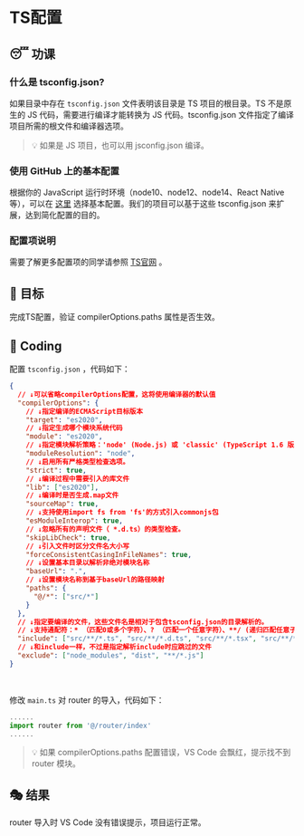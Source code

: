 # TS配置

## 😴 功课

### 什么是 tsconfig.json?

如果目录中存在 `tsconfig.json` 文件表明该目录是 TS 项目的根目录。TS 不是原生的 JS 代码，需要进行编译才能转换为 JS 代码。tsconfig.json 文件指定了编译项目所需的根文件和编译器选项。

> 💡 如果是 JS 项目，也可以用 jsconfig.json 编译。

### 使用 GitHub 上的基本配置

根据你的 JavaScript 运行时环境（node10、node12、node14、React Native等），可以在 [这里](https://github.com/tsconfig/bases/) 选择基本配置。我们的项目可以基于这些 tsconfig.json 来扩展，达到简化配置的目的。

### 配置项说明

需要了解更多配置项的同学请参照 [TS官网](https://www.typescriptlang.org/docs/handbook/tsconfig-json.html) 。

## 🎯 目标

完成TS配置，验证 compilerOptions.paths 属性是否生效。

## 🌈 Coding

配置 `tsconfig.json` ，代码如下：

```json
{
  // ↓可以省略compilerOptions配置，这将使用编译器的默认值
  "compilerOptions": {
    // ↓指定编译的ECMAScript目标版本
    "target": "es2020",
    // ↓指定生成哪个模块系统代码
    "module": "es2020",
    // ↓指定模块解析策略：'node' (Node.js) 或 'classic' (TypeScript 1.6 版本之前使用)
    "moduleResolution": "node",
    // ↓启用所有严格类型检查选项。
    "strict": true,
    // ↓编译过程中需要引入的库文件
    "lib": ["es2020"],
    // ↓编译时是否生成.map文件
    "sourceMap": true,
    // ↓支持使用import fs from 'fs'的方式引入commonjs包
    "esModuleInterop": true,
    // ↓忽略所有的声明文件（ *.d.ts）的类型检查。
    "skipLibCheck": true,
    // ↓引入文件时区分文件名大小写
    "forceConsistentCasingInFileNames": true,
    // ↓设置基本目录以解析非绝对模块名称
    "baseUrl": ".",
    // ↓设置模块名称到基于baseUrl的路径映射
    "paths": {
      "@/*": ["src/*"]
    }
  },
  // ↓指定要编译的文件，这些文件名是相对于包含tsconfig.json的目录解析的。
  // ↓支持通配符：* （匹配0或多个字符）、? （匹配一个任意字符）、**/ (递归匹配任意子目录))
  "include": ["src/**/*.ts", "src/**/*.d.ts", "src/**/*.tsx", "src/**/*.vue"],
  // ↓和include一样，不过是指定解析include时应跳过的文件
  "exclude": ["node_modules", "dist", "**/*.js"]
}
```

<br/>

修改 `main.ts` 对 router 的导入，代码如下：

```typescript
......
import router from '@/router/index'
......
```

> 💡 如果 compilerOptions.paths 配置错误，VS Code 会飘红，提示找不到 router 模块。

## 🎭 结果

router 导入时 VS Code 没有错误提示，项目运行正常。